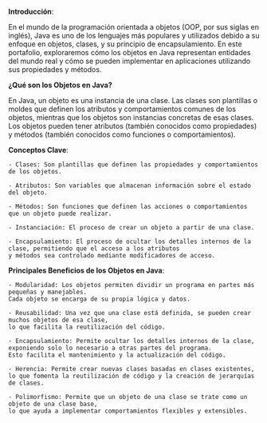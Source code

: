 **Introducción**:

 En el mundo de la programación orientada a objetos (OOP, por sus siglas en inglés),
 Java es uno de los lenguajes más populares y utilizados debido a su enfoque en objetos, clases, y su principio de encapsulamiento.
 En este portafolio, exploraremos cómo los objetos en Java representan entidades del mundo real y cómo se pueden implementar en aplicaciones utilizando sus propiedades
 y métodos.

**¿Qué son los Objetos en Java?**

 En Java, un objeto es una instancia de una clase. Las clases son plantillas o moldes que definen los atributos y comportamientos comunes de los objetos,
 mientras que los objetos son instancias concretas de esas clases.
 Los objetos pueden tener atributos (también conocidos como propiedades) y métodos (también conocidos como funciones o comportamientos).

**Conceptos Clave**:

	- Clases: Son plantillas que definen las propiedades y comportamientos de los objetos.

	- Atributos: Son variables que almacenan información sobre el estado del objeto.

	- Métodos: Son funciones que definen las acciones o comportamientos que un objeto puede realizar.

	- Instanciación: El proceso de crear un objeto a partir de una clase.

	- Encapsulamiento: El proceso de ocultar los detalles internos de la clase, permitiendo que el acceso a los atributos
	y métodos sea controlado mediante modificadores de acceso.
**Principales Beneficios de los Objetos en Java**:

	- Modularidad: Los objetos permiten dividir un programa en partes más pequeñas y manejables.
 	Cada objeto se encarga de su propia lógica y datos.

	- Reusabilidad: Una vez que una clase está definida, se pueden crear muchos objetos de esa clase,
 	lo que facilita la reutilización del código.

	- Encapsulamiento: Permite ocultar los detalles internos de la clase, exponiendo solo lo necesario a otras partes del programa.
	Esto facilita el mantenimiento y la actualización del código.

	- Herencia: Permite crear nuevas clases basadas en clases existentes,
 	lo que fomenta la reutilización de código y la creación de jerarquías de clases.

	- Polimorfismo: Permite que un objeto de una clase se trate como un objeto de una clase base,
 	lo que ayuda a implementar comportamientos flexibles y extensibles.
